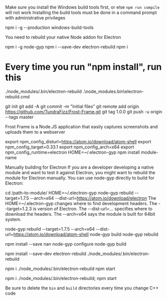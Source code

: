Make sure you install the Windows build tools first, or else `npm run compile` will not work
Installing the build tools must be done in a command prompt with administrative privileges

npm i -g --production windows-build-tools


You need to rebuild your native Node addon for Electron

npm i -g node-gyp
npm i --save-dev electron-rebuild
npm i

# Every time you run "npm install", run this
./node_modules/.bin/electron-rebuild
.\node_modules\.bin\electron-rebuild.cmd

git init
git add -A
git commit -m "Initial files"
git remote add origin https://github.com/TundraFizz/Frost-Frame.git
git tag 1.0.0
git push -u origin --tags master

Frost Frame is a Node.JS application that easily captures screenshots and uploads them to a webserver



export npm_config_disturl=https://atom.io/download/atom-shell
export npm_config_target=0.33.1
export npm_config_arch=x64
export npm_config_runtime=electron
HOME=~/.electron-gyp npm install module-name



Manually building for Electron
If you are a developer developing a native module and want to test it against Electron, you might want to rebuild the module for Electron manually. You can use node-gyp directly to build for Electron:

cd /path-to-module/
HOME=~/.electron-gyp node-gyp rebuild --target=1.7.5 --arch=x64 --dist-url=https://atom.io/download/electron
The HOME=~/.electron-gyp changes where to find development headers. The --target=1.2.3 is version of Electron. The --dist-url=... specifies where to download the headers. The --arch=x64 says the module is built for 64bit system.

node-gyp rebuild --target=1.7.5 --arch=x64 --dist-url=https://atom.io/download/atom-shell
node-gyp build
node-gyp rebuild







npm install --save nan
node-gyp configure
node-gyp build

npm install --save-dev electron-rebuild
./node_modules/.bin/electron-rebuild





npm i
./node_modules/.bin/electron-rebuild
npm start


npm i
./node_modules/.bin/electron-rebuild; npm start

Be sure to delete the `bin` and `build` directories every time you change C++ code
